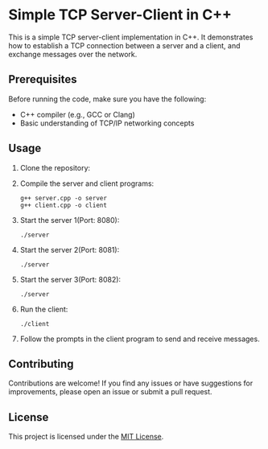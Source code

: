 # Simple TCP Server-Client in C++

This is a simple TCP server-client implementation in C++. It demonstrates how to establish a TCP connection between a server and a client, and exchange messages over the network.

## Prerequisites

Before running the code, make sure you have the following:

- C++ compiler (e.g., GCC or Clang)
- Basic understanding of TCP/IP networking concepts

## Usage

1. Clone the repository:

2. Compile the server and client programs:

    ```shell
    g++ server.cpp -o server
    g++ client.cpp -o client
    ```

3. Start the server 1(Port: 8080):

    ```shell
    ./server
    ```

4. Start the server 2(Port: 8081):

    ```shell
    ./server
    ```

5. Start the server 3(Port: 8082):

    ```shell
    ./server
    ```

4. Run the client:

    ```shell
    ./client
    ```

5. Follow the prompts in the client program to send and receive messages.

## Contributing

Contributions are welcome! If you find any issues or have suggestions for improvements, please open an issue or submit a pull request.

## License

This project is licensed under the [MIT License](LICENSE).
